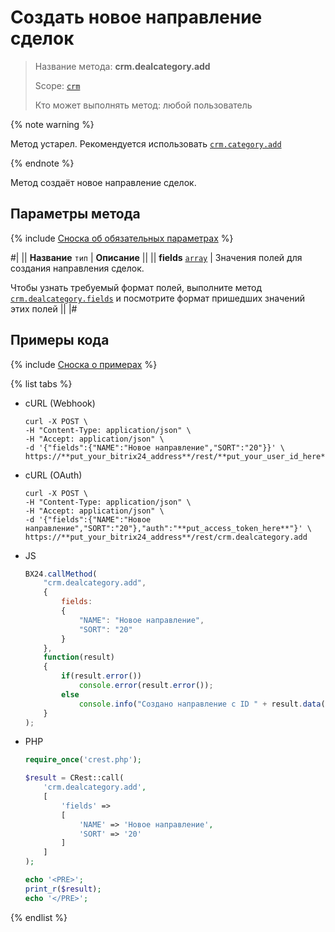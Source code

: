 # Создать новое направление сделок

> Название метода: **crm.dealcategory.add**
>
> Scope: [`crm`](../../../scopes/permissions.md)
>
> Кто может выполнять метод: любой пользователь

{% note warning %}

Метод устарел. Рекомендуется использовать  [`crm.category.add`](../../universal/category/crm-category-add.md)

{% endnote %}

Метод создаёт новое направление сделок.

## Параметры метода

{% include [Сноска об обязательных параметрах](../../../../_includes/required.md) %}

#|
|| **Название**
`тип` | **Описание** ||
|| **fields**
[`array`](../../../data-types.md) | Значения полей для создания направления сделок.

Чтобы узнать требуемый формат полей, выполните метод [`crm.dealcategory.fields`](./crm-deal-category-fields.md) и посмотрите формат пришедших значений этих полей
||
|#

## Примеры кода

{% include [Сноска о примерах](../../../../_includes/examples.md) %}

{% list tabs %}

- cURL (Webhook)

    ```http
    curl -X POST \
    -H "Content-Type: application/json" \
    -H "Accept: application/json" \
    -d '{"fields":{"NAME":"Новое направление","SORT":"20"}}' \
    https://**put_your_bitrix24_address**/rest/**put_your_user_id_here**/**put_your_webhook_here**/crm.dealcategory.add
    ```

- cURL (OAuth)

    ```http
    curl -X POST \
    -H "Content-Type: application/json" \
    -H "Accept: application/json" \
    -d '{"fields":{"NAME":"Новое направление","SORT":"20"},"auth":"**put_access_token_here**"}' \
    https://**put_your_bitrix24_address**/rest/crm.dealcategory.add
    ```

- JS

    ```js
    BX24.callMethod(
        "crm.dealcategory.add",
        {
            fields:
            {
                "NAME": "Новое направление",
                "SORT": "20"
            }
        },
        function(result)
        {
            if(result.error())
                console.error(result.error());
            else
                console.info("Создано направление с ID " + result.data());
        }
    );
    ```

- PHP

    ```php
    require_once('crest.php');

    $result = CRest::call(
        'crm.dealcategory.add',
        [
            'fields' =>
            [
                'NAME' => 'Новое направление',
                'SORT' => '20'
            ]
        ]
    );

    echo '<PRE>';
    print_r($result);
    echo '</PRE>';
    ```

{% endlist %}